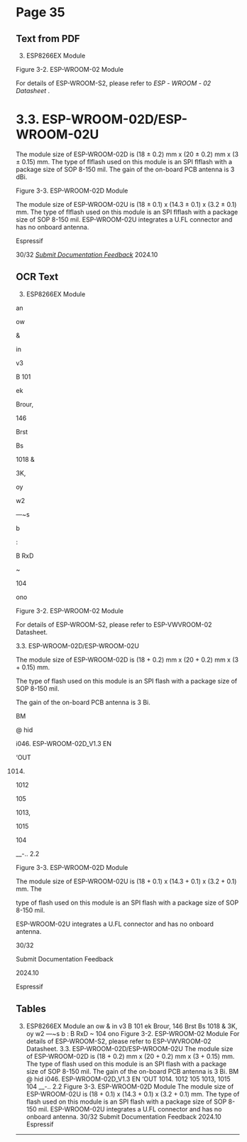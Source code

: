 # Page 35

## Text from PDF

3. ESP8266EX Module

Figure 3-2. ESP-WROOM-02 Module

For details of ESP-WROOM-S2, please refer to *ESP* *-* *WROOM* *-* *02 Datasheet* .
# 3.3. ESP-WROOM-02D/ESP-WROOM-02U


The module size of ESP-WROOM-02D is (18 ± 0.2) mm x (20 ± 0.2) mm x (3 ± 0.15) mm.
The type of flflash used on this module is an SPI flflash with a package size of SOP 8-150 mil.
The gain of the on-board PCB antenna is 3 dBi.

Figure 3-3. ESP-WROOM-02D Module

The module size of ESP-WROOM-02U is (18 ± 0.1) x (14.3 ± 0.1) x (3.2 ± 0.1) mm. The
type of flflash used on this module is an SPI flflash with a package size of SOP 8-150 mil.
ESP-WROOM-02U integrates a U.FL connector and has no onboard antenna.


Espressif


30/32
*[Submit Documentation Feedback](https://www.espressif.com/en/company/documents/documentation_feedback?docId=2667&sections=&version=2.8)* 2024.10



## OCR Text

3. ESP8266EX Module

an

ow

&

in

v3

B 101

ek

Brour,

146

Brst

Bs

1018 &

3K,

oy

w2

—~s

b

:

B RxD

~

104

ono

Figure 3-2. ESP-WROOM-02 Module

For details of ESP-WROOM-S2, please refer to ESP-VWVROOM-02 Datasheet.

3.3. ESP-WROOM-02D/ESP-WROOM-02U

The module size of ESP-WROOM-02D is (18 + 0.2) mm x (20 + 0.2) mm x (3 + 0.15) mm.

The type of flash used on this module is an SPI flash with a package size of SOP 8-150 mil.

The gain of the on-board PCB antenna is 3 Bi.

BM

@ hid

i046. ESP-WROOM-02D_V1.3 EN

‘OUT

1014.

1012

105

1013,

1015

104

__-.. 2.2

Figure 3-3. ESP-WROOM-02D Module

The module size of ESP-WROOM-02U is (18 + 0.1) x (14.3 + 0.1) x (3.2 + 0.1) mm. The

type of flash used on this module is an SPI flash with a package size of SOP 8-150 mil.

ESP-WROOM-02U integrates a U.FL connector and has no onboard antenna.

30/32

Submit Documentation Feedback

2024.10

Espressif

## Tables

3. ESP8266EX Module
an
ow
&
in
v3
B 101 ek
Brour, 146
Brst
Bs
1018 &
3K,
oy
w2 —~s
b
:
B RxD
~
104 ono
Figure 3-2. ESP-WROOM-02 Module
For details of ESP-WROOM-S2, please refer to ESP-VWVROOM-02 Datasheet.
3.3. ESP-WROOM-02D/ESP-WROOM-02U
The module size of ESP-WROOM-02D is (18 + 0.2) mm x (20 + 0.2) mm x (3 + 0.15) mm.
The type of flash used on this module is an SPI flash with a package size of SOP 8-150 mil.
The gain of the on-board PCB antenna is 3 Bi.
BM
@ hid
i046. ESP-WROOM-02D_V1.3
EN
‘OUT 1014.
1012
105 1013,
1015
104
__-..
2.2
Figure 3-3. ESP-WROOM-02D Module
The module size of ESP-WROOM-02U is (18 + 0.1) x (14.3 + 0.1) x (3.2 + 0.1) mm. The
type of flash used on this module is an SPI flash with a package size of SOP 8-150 mil.
ESP-WROOM-02U integrates a U.FL connector and has no onboard antenna.
30/32
Submit Documentation Feedback 2024.10 Espressif


---

